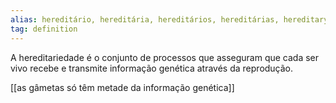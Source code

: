 ```yaml
---
alias: hereditário, hereditária, hereditários, hereditárias, hereditary, heredity
tag: definition
---
```


A hereditariedade é o conjunto de processos que asseguram que cada ser vivo recebe e transmite informação genética através da reprodução.

[[as gâmetas só têm metade da informação genética]]
